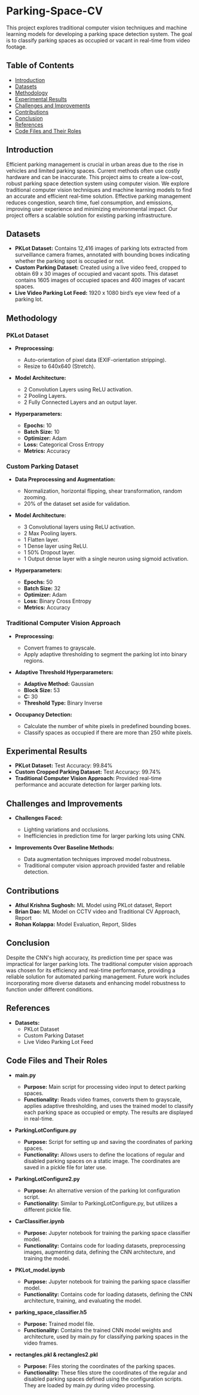 # Parking-Space-CV

This project explores traditional computer vision techniques and machine learning models for developing a parking space detection system. The goal is to classify parking spaces as occupied or vacant in real-time from video footage. 

## Table of Contents
- [Introduction](#introduction)
- [Datasets](#datasets)
- [Methodology](#methodology)
- [Experimental Results](#experimental-results)
- [Challenges and Improvements](#challenges-and-improvements)
- [Contributions](#contributions)
- [Conclusion](#conclusion)
- [References](#references)
- [Code Files and Their Roles](#code-files-and-their-roles)

## Introduction

Efficient parking management is crucial in urban areas due to the rise in vehicles and limited parking spaces. Current methods often use costly hardware and can be inaccurate. This project aims to create a low-cost, robust parking space detection system using computer vision. We explore traditional computer vision techniques and machine learning models to find an accurate and efficient real-time solution. Effective parking management reduces congestion, search time, fuel consumption, and emissions, improving user experience and minimizing environmental impact. Our project offers a scalable solution for existing parking infrastructure.

## Datasets

- **PKLot Dataset:** Contains 12,416 images of parking lots extracted from surveillance camera frames, annotated with bounding boxes indicating whether the parking spot is occupied or not.
- **Custom Parking Dataset:** Created using a live video feed, cropped to obtain 69 x 30 images of occupied and vacant spots. This dataset contains 1605 images of occupied spaces and 400 images of vacant spaces.
- **Live Video Parking Lot Feed:** 1920 x 1080 bird’s eye view feed of a parking lot.

## Methodology

### PKLot Dataset
- **Preprocessing:**
  - Auto-orientation of pixel data (EXIF-orientation stripping).
  - Resize to 640x640 (Stretch).

- **Model Architecture:**
  - 2 Convolution Layers using ReLU activation.
  - 2 Pooling Layers.
  - 2 Fully Connected Layers and an output layer.

- **Hyperparameters:**
  - **Epochs:** 10
  - **Batch Size:** 10
  - **Optimizer:** Adam
  - **Loss:** Categorical Cross Entropy
  - **Metrics:** Accuracy

### Custom Parking Dataset
- **Data Preprocessing and Augmentation:**
  - Normalization, horizontal flipping, shear transformation, random zooming.
  - 20% of the dataset set aside for validation.

- **Model Architecture:**
  - 3 Convolutional layers using ReLU activation.
  - 2 Max Pooling layers.
  - 1 Flatten layer.
  - 1 Dense layer using ReLU.
  - 1 50% Dropout layer.
  - 1 Output dense layer with a single neuron using sigmoid activation.

- **Hyperparameters:**
  - **Epochs:** 50
  - **Batch Size:** 32
  - **Optimizer:** Adam
  - **Loss:** Binary Cross Entropy
  - **Metrics:** Accuracy

### Traditional Computer Vision Approach
- **Preprocessing:**
  - Convert frames to grayscale.
  - Apply adaptive thresholding to segment the parking lot into binary regions.

- **Adaptive Threshold Hyperparameters:**
  - **Adaptive Method:** Gaussian
  - **Block Size:** 53
  - **C:** 30
  - **Threshold Type:** Binary Inverse

- **Occupancy Detection:**
  - Calculate the number of white pixels in predefined bounding boxes.
  - Classify spaces as occupied if there are more than 250 white pixels.

## Experimental Results

- **PKLot Dataset:** Test Accuracy: 99.84%
- **Custom Cropped Parking Dataset:** Test Accuracy: 99.74%
- **Traditional Computer Vision Approach:** Provided real-time performance and accurate detection for larger parking lots.

## Challenges and Improvements

- **Challenges Faced:**
  - Lighting variations and occlusions.
  - Inefficiencies in prediction time for larger parking lots using CNN.

- **Improvements Over Baseline Methods:**
  - Data augmentation techniques improved model robustness.
  - Traditional computer vision approach provided faster and reliable detection.

## Contributions

- **Athul Krishna Sughosh:** ML Model using PKLot dataset, Report
- **Brian Dao:** ML Model on CCTV video and Traditional CV Approach, Report
- **Rohan Kolappa:** Model Evaluation, Report, Slides

## Conclusion

Despite the CNN's high accuracy, its prediction time per space was impractical for larger parking lots. The traditional computer vision approach was chosen for its efficiency and real-time performance, providing a reliable solution for automated parking management. Future work includes incorporating more diverse datasets and enhancing model robustness to function under different conditions.

## References

- **Datasets:**
  - PKLot Dataset
  - Custom Parking Dataset
  - Live Video Parking Lot Feed

## Code Files and Their Roles

- **main.py**
  - **Purpose:** Main script for processing video input to detect parking spaces.
  - **Functionality:** Reads video frames, converts them to grayscale, applies adaptive thresholding, and uses the trained model to classify each parking space as occupied or empty. The results are displayed in real-time.

- **ParkingLotConfigure.py**
  - **Purpose:** Script for setting up and saving the coordinates of parking spaces.
  - **Functionality:** Allows users to define the locations of regular and disabled parking spaces on a static image. The coordinates are saved in a pickle file for later use.

- **ParkingLotConfigure2.py**
  - **Purpose:** An alternative version of the parking lot configuration script.
  - **Functionality:** Similar to ParkingLotConfigure.py, but utilizes a different pickle file.

- **CarClassifier.ipynb**
  - **Purpose:** Jupyter notebook for training the parking space classifier model.
  - **Functionality:** Contains code for loading datasets, preprocessing images, augmenting data, defining the CNN architecture, and training the model.

- **PKLot_model.ipynb**
  - **Purpose:** Jupyter notebook for training the parking space classifier model.
  - **Functionality:** Contains code for loading datasets, defining the CNN architecture, training, and evaluating the model.

- **parking_space_classifier.h5**
  - **Purpose:** Trained model file.
  - **Functionality:** Contains the trained CNN model weights and architecture, used by main.py for classifying parking spaces in the video frames.

- **rectangles.pkl & rectangles2.pkl**
  - **Purpose:** Files storing the coordinates of the parking spaces.
  - **Functionality:** These files store the coordinates of the regular and disabled parking spaces defined using the configuration scripts. They are loaded by main.py during video processing.
